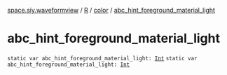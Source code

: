 [space.siy.waveformview](../../index.md) / [R](../index.md) / [color](index.md) / [abc_hint_foreground_material_light](./abc_hint_foreground_material_light.md)

# abc_hint_foreground_material_light

`static var abc_hint_foreground_material_light: `[`Int`](https://kotlinlang.org/api/latest/jvm/stdlib/kotlin/-int/index.html)
`static var abc_hint_foreground_material_light: `[`Int`](https://kotlinlang.org/api/latest/jvm/stdlib/kotlin/-int/index.html)